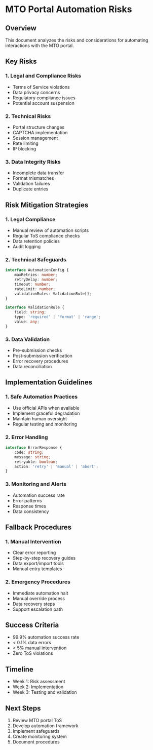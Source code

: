 # MTO Portal Automation Risks

## Overview
This document analyzes the risks and considerations for automating interactions with the MTO portal.

## Key Risks

### 1. Legal and Compliance Risks
- Terms of Service violations
- Data privacy concerns
- Regulatory compliance issues
- Potential account suspension

### 2. Technical Risks
- Portal structure changes
- CAPTCHA implementation
- Session management
- Rate limiting
- IP blocking

### 3. Data Integrity Risks
- Incomplete data transfer
- Format mismatches
- Validation failures
- Duplicate entries

## Risk Mitigation Strategies

### 1. Legal Compliance
- Manual review of automation scripts
- Regular ToS compliance checks
- Data retention policies
- Audit logging

### 2. Technical Safeguards
```typescript
interface AutomationConfig {
    maxRetries: number;
    retryDelay: number;
    timeout: number;
    rateLimit: number;
    validationRules: ValidationRule[];
}

interface ValidationRule {
    field: string;
    type: 'required' | 'format' | 'range';
    value: any;
}
```

### 3. Data Validation
- Pre-submission checks
- Post-submission verification
- Error recovery procedures
- Data reconciliation

## Implementation Guidelines

### 1. Safe Automation Practices
- Use official APIs when available
- Implement graceful degradation
- Maintain human oversight
- Regular testing and monitoring

### 2. Error Handling
```typescript
interface ErrorResponse {
    code: string;
    message: string;
    retryable: boolean;
    action: 'retry' | 'manual' | 'abort';
}
```

### 3. Monitoring and Alerts
- Automation success rate
- Error patterns
- Response times
- Data consistency

## Fallback Procedures

### 1. Manual Intervention
- Clear error reporting
- Step-by-step recovery guides
- Data export/import tools
- Manual entry templates

### 2. Emergency Procedures
- Immediate automation halt
- Manual override process
- Data recovery steps
- Support escalation path

## Success Criteria
- 99.9% automation success rate
- < 0.1% data errors
- < 5% manual intervention
- Zero ToS violations

## Timeline
- Week 1: Risk assessment
- Week 2: Implementation
- Week 3: Testing and validation

## Next Steps
1. Review MTO portal ToS
2. Develop automation framework
3. Implement safeguards
4. Create monitoring system
5. Document procedures 